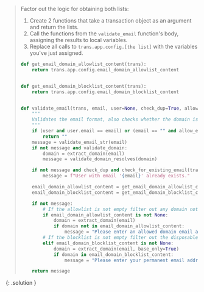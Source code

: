 
> <solution-title></solution-title>
> 
> Factor out the logic for obtaining both lists:
> 1. Create 2 functions that take a transaction object as an argument and return the lists.
> 2. Call the functions from the `validate_email` function's body, assigning the results to
>    local variables.
> 3. Replace all calls to `trans.app.config.[the list]` with the variables you've just assigned.
> 
> 
> 
> ```python
> def get_email_domain_allowlist_content(trans):
>     return trans.app.config.email_domain_allowlist_content
> 
> 
> def get_email_domain_blocklist_content(trans):
>     return trans.app.config.email_domain_blocklist_content
> 
> 
> def validate_email(trans, email, user=None, check_dup=True, allow_empty=False, validate_domain=False):
>     """
>     Validates the email format, also checks whether the domain is blocklisted in the disposable domains configuration.
>     """
>     if (user and user.email == email) or (email == "" and allow_empty):
>         return ""
>     message = validate_email_str(email)
>     if not message and validate_domain:
>         domain = extract_domain(email)
>         message = validate_domain_resolves(domain)
> 
>     if not message and check_dup and check_for_existing_email(trans, email):
>         message = f"User with email '{email}' already exists."
> 
>     email_domain_allowlist_content = get_email_domain_allowlist_content(trans)
>     email_domain_blocklist_content = get_email_domain_blocklist_content(trans)
> 
>     if not message:
>         # If the allowlist is not empty filter out any domain not in the list and ignore blocklist.
>         if email_domain_allowlist_content is not None:
>             domain = extract_domain(email)
>             if domain not in email_domain_allowlist_content:
>                 message = "Please enter an allowed domain email address for this server."
>         # If the blocklist is not empty filter out the disposable domains.
>         elif email_domain_blocklist_content is not None:
>             domain = extract_domain(email, base_only=True)
>             if domain in email_domain_blocklist_content:
>                 message = "Please enter your permanent email address."
> 
>     return message
> ```
{: .solution }
